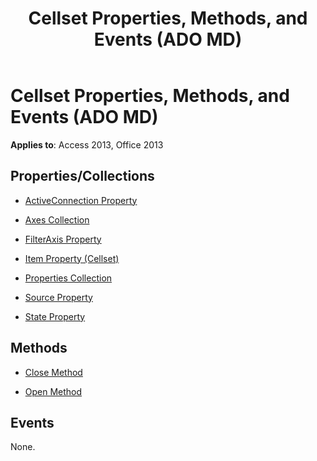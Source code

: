 ﻿---
title: Cellset Properties, Methods, and Events (ADO MD)
TOCTitle: Properties, Methods, and Events
ms:assetid: 7745f93c-5cc7-e6f8-143a-3470be0c1c0a
ms:mtpsurl: https://msdn.microsoft.com/library/JJ249488(v=office.15)
ms:contentKeyID: 48545723
ms.date: 09/18/2015
mtps_version: v=office.15
---

# Cellset Properties, Methods, and Events (ADO MD)


**Applies to**: Access 2013, Office 2013

## Properties/Collections

- [ActiveConnection Property](activeconnection-property-ado-md.md)

- [Axes Collection](axes-collection-ado-md.md)

- [FilterAxis Property](filteraxis-property-ado-md.md)

- [Item Property (Cellset)](item-property-ado-md-cellset.md)

- [Properties Collection](properties-collection-ado.md)

- [Source Property](source-property-ado-md.md)

- [State Property](state-property-ado-md.md)

## Methods

- [Close Method](close-method-ado-md.md)

- [Open Method](open-method-ado-md.md)

## Events

None.

